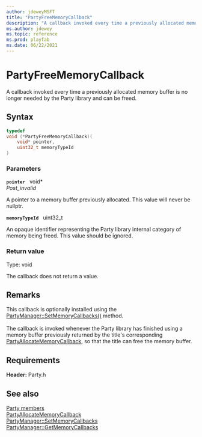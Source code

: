 ```yaml
---
author: jdeweyMSFT
title: "PartyFreeMemoryCallback"
description: "A callback invoked every time a previously allocated memory buffer is no longer needed by the Party library and can be freed."
ms.author: jdewey
ms.topic: reference
ms.prod: playfab
ms.date: 06/22/2021
---
```


# PartyFreeMemoryCallback  

A callback invoked every time a previously allocated memory buffer is no longer needed by the Party library and can be freed.  

## Syntax  
  
```cpp
typedef
void (*PartyFreeMemoryCallback)(  
    void* pointer,  
    uint32_t memoryTypeId  
)  
```  
  
### Parameters  
  
**`pointer`** &nbsp; void*  
*_Post_invalid_*  
  
A pointer to a memory buffer previously allocated. This value will never be nullptr.  
  
**`memoryTypeId`** &nbsp; uint32_t  
  
An opaque identifier representing the Party library internal category of memory being freed. This value should be ignored.  
  
  
### Return value
Type: void
  
The callback does not return a value.  
  
## Remarks  
  
This callback is optionally installed using the [PartyManager::SetMemoryCallbacks()](../classes/PartyManager/methods/partymanager_setmemorycallbacks.md) method. <br /><br /> The callback is invoked whenever the Party library has finished using a memory buffer previously returned by the title's corresponding [PartyAllocateMemoryCallback](partyallocatememorycallback.md), so that the title can free the memory buffer.
  
## Requirements  
  
**Header:** Party.h
  
## See also  
[Party members](../party_members.md)  
[PartyAllocateMemoryCallback](partyallocatememorycallback.md)  
[PartyManager::SetMemoryCallbacks](../classes/PartyManager/methods/partymanager_setmemorycallbacks.md)  
[PartyManager::GetMemoryCallbacks](../classes/PartyManager/methods/partymanager_getmemorycallbacks.md)
  
  
